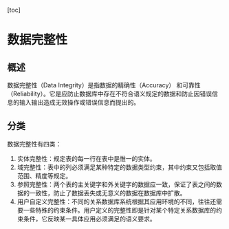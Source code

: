 [toc]

# 数据完整性

## 概述

数据完整性（Data Integrity）是指数据的精确性（Accuracy） 和可靠性（Reliability）。它是应防止数据库中存在不符合语义规定的数据和防止因错误信息的输入输出造成无效操作或错误信息而提出的。

## 分类

数据完整性有四类：

1. 实体完整性：规定表的每一行在表中是惟一的实体。
2. 域完整性：表中的列必须满足某种特定的数据类型约束，其中约束又包括取值范围、精度等规定。
3. 参照完整性：两个表的主关键字和外关键字的数据应一致，保证了表之间的数据的一致性，防止了数据丢失或无意义的数据在数据库中扩散。
4. 用户自定义完整性：不同的关系数据库系统根据其应用环境的不同，往往还需要一些特殊的约束条件。用户定义的完整性即是针对某个特定关系数据库的约束条件，它反映某一具体应用必须满足的语义要求。
